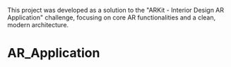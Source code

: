 This project was developed as a solution to the "ARKit - Interior Design AR Application" challenge, focusing on core AR functionalities and a clean, modern architecture.
# AR_Application
